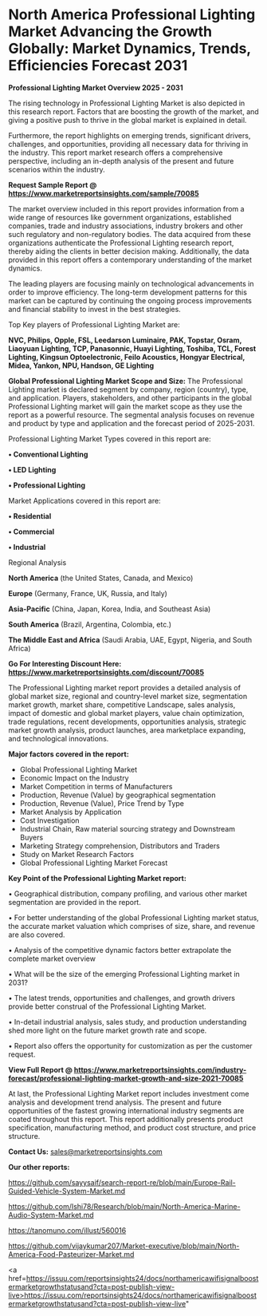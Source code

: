 # North America Professional Lighting Market Advancing the Growth Globally: Market Dynamics, Trends, Efficiencies Forecast 2031

<Strong> Professional Lighting Market Overview 2025 - 2031</strong>

The rising technology in Professional Lighting Market is also depicted in this research report. Factors that are boosting the growth of the market, and giving a positive push to thrive in the global market is explained in detail.

Furthermore, the report highlights on emerging trends, significant drivers, challenges, and opportunities, providing all necessary data for thriving in the industry. This report market research offers a comprehensive perspective, including an in-depth analysis of the present and future scenarios within the industry.

<strong>Request Sample Report @ <a href=https://www.marketreportsinsights.com/sample/70085>https://www.marketreportsinsights.com/sample/70085</a></strong>

The market overview included in this report provides information from a wide range of resources like government organizations, established companies, trade and industry associations, industry brokers and other such regulatory and non-regulatory bodies. The data acquired from these organizations authenticate the Professional Lighting research report, thereby aiding the clients in better decision making. Additionally, the data provided in this report offers a contemporary understanding of the market dynamics.

The leading players are focusing mainly on technological advancements in order to improve efficiency. The long-term development patterns for this market can be captured by continuing the ongoing process improvements and financial stability to invest in the best strategies.

Top Key players of Professional Lighting Market are:

<strong>NVC, Philips, Opple, FSL, Leedarson Luminaire, PAK, Topstar, Osram, Liaoyuan Lighting, TCP, Panasonnic, Huayi Lighting, Toshiba, TCL, Forest Lighting, Kingsun Optoelectronic, Feilo Acoustics, Hongyar Electrical, Midea, Yankon, NPU, Handson, GE Lighting</strong>

<strong><b>Global Professional Lighting Market Scope and Size:</b></strong>
The Professional Lighting market is declared segment by company, region (country), type, and application. Players, stakeholders, and other participants in the global Professional Lighting market will gain the market scope as they use the report as a powerful resource. The segmental analysis focuses on revenue and product by type and application and the forecast period of 2025-2031.

Professional Lighting Market Types covered in this report are:

<strong>• Conventional Lighting

• LED Lighting

• Professional Lighting</strong>

Market Applications covered in this report are:

<strong>• Residential

• Commercial

• Industrial</strong> 

Regional Analysis

<strong>North America</strong> (the United States, Canada, and Mexico)

<strong>Europe</strong> (Germany, France, UK, Russia, and Italy)

<strong>Asia-Pacific</strong> (China, Japan, Korea, India, and Southeast Asia)

<strong>South America</strong> (Brazil, Argentina, Colombia, etc.)

<strong>The Middle East and Africa</strong> (Saudi Arabia, UAE, Egypt, Nigeria, and South Africa)

<strong>Go For Interesting Discount Here: <a href=https://www.marketreportsinsights.com/discount/70085>https://www.marketreportsinsights.com/discount/70085</a></strong>

The Professional Lighting market report provides a detailed analysis of global market size, regional and country-level market size, segmentation market growth, market share, competitive Landscape, sales analysis, impact of domestic and global market players, value chain optimization, trade regulations, recent developments, opportunities analysis, strategic market growth analysis, product launches, area marketplace expanding, and technological innovations.

<strong><b>Major factors covered in the report:</b></strong>
<ul>
  <li>Global Professional Lighting Market </li>
  <li>Economic Impact on the Industry</li>
  <li>Market Competition in terms of Manufacturers</li>
  <li>Production, Revenue (Value) by geographical segmentation</li>
  <li>Production, Revenue (Value), Price Trend by Type</li>
  <li>Market Analysis by Application</li>
  <li>Cost Investigation</li>
  <li>Industrial Chain, Raw material sourcing strategy and Downstream Buyers</li>
  <li>Marketing Strategy comprehension, Distributors and Traders</li>
  <li>Study on Market Research Factors</li>
  <li>Global Professional Lighting Market Forecast</li>
</ul>

<strong><b>Key Point of the Professional Lighting Market report:</b></strong>

• Geographical distribution, company profiling, and various other market segmentation are provided in the report.

• For better understanding of the global Professional Lighting market status, the accurate market valuation which comprises of size, share, and revenue are also covered.

• Analysis of the competitive dynamic factors better extrapolate the complete market overview

• What will be the size of the emerging Professional Lighting market in 2031?

• The latest trends, opportunities and challenges, and growth drivers provide better construal of the Professional Lighting Market.

• In-detail industrial analysis, sales study, and production understanding shed more light on the future market growth rate and scope.

• Report also offers the opportunity for customization as per the customer request.

<strong><b>View Full Report @ <a href=https://www.marketreportsinsights.com/industry-forecast/professional-lighting-market-growth-and-size-2021-70085>https://www.marketreportsinsights.com/industry-forecast/professional-lighting-market-growth-and-size-2021-70085</a></b></strong>


At last, the Professional Lighting Market report includes investment come analysis and development trend analysis. The present and future opportunities of the fastest growing international industry segments are coated throughout this report. This report additionally presents product specification, manufacturing method, and product cost structure, and price structure.

<strong>Contact Us:</strong>
sales@marketreportsinsights.com

<strong>Our other reports:</strong>

<a href=https://github.com/sayysaif/search-report-re/blob/main/Europe-Rail-Guided-Vehicle-System-Market.md>https://github.com/sayysaif/search-report-re/blob/main/Europe-Rail-Guided-Vehicle-System-Market.md</a>

<a href=https://github.com/Ishi78/Research/blob/main/North-America-Marine-Audio-System-Market.md>https://github.com/Ishi78/Research/blob/main/North-America-Marine-Audio-System-Market.md</a>

<a href=https://tanomuno.com/illust/560016>https://tanomuno.com/illust/560016</a>

<a href=https://github.com/vijaykumar207/Market-executive/blob/main/North-America-Food-Pasteurizer-Market.md>https://github.com/vijaykumar207/Market-executive/blob/main/North-America-Food-Pasteurizer-Market.md</a>

<a href=https://issuu.com/reportsinsights24/docs/northamericawifisignalboostermarketgrowthstatusand?cta=post-publish-view-live>https://issuu.com/reportsinsights24/docs/northamericawifisignalboostermarketgrowthstatusand?cta=post-publish-view-live</a>"
